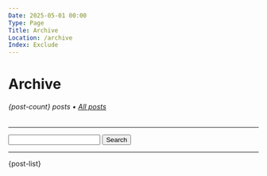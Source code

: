 ```yaml
---
Date: 2025-05-01 00:00
Type: Page
Title: Archive
Location: /archive
Index: Exclude
---
```


# Archive

###### {post-count} posts • [All posts](/)

---

<form action="/" method="get" class="search">
<label for="search"></label>
<input type="text" name="search">
<button type="submit">Search</button>
</form>

---

{post-list}
